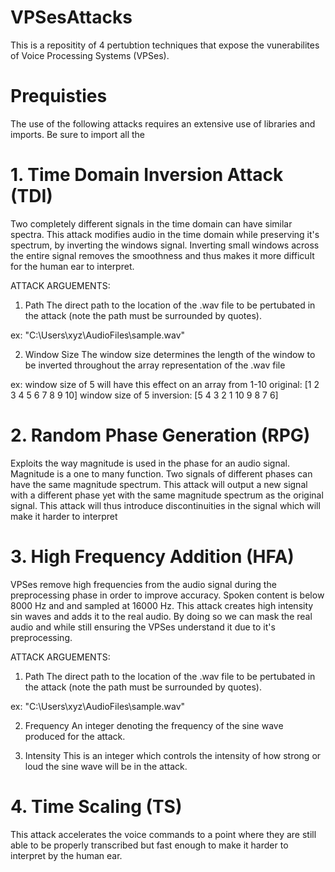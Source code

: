 # VPSesAttacks
This is a repositity of 4 pertubtion techniques that expose the vunerabilites of Voice Processing Systems (VPSes).


# Prequisties
The use of the following attacks requires an extensive use of libraries and imports. Be sure to import all the 


# 1. Time Domain Inversion Attack (TDI)
Two completely different signals in the time domain can have similar spectra. This attack modifies audio in the time domain while preserving it's spectrum, by inverting the windows signal. Inverting small windows across the entire signal removes the smoothness and thus makes it more difficult for the human ear to interpret. 

ATTACK ARGUEMENTS:

1. Path 
The direct path to the location of the .wav file to be pertubated in the attack (note the path must be surrounded by quotes).

ex: "C:\Users\xyz\AudioFiles\sample.wav"

2. Window Size
The window size determines the length of the window to be inverted throughout the array representation of the .wav file

ex: window size of 5 will have this effect on an array from 1-10
original: [1 2 3 4 5 6 7 8 9 10]
window size of 5 inversion: [5 4 3 2 1 10 9 8 7 6]


# 2. Random Phase Generation (RPG)
Exploits the way magnitude is used in the phase for an audio signal. Magnitude is a one to many function. Two signals of different phases can have the same magnitude spectrum. This attack will output a new signal with a different phase yet with the same magnitude spectrum as the original signal. This attack will thus introduce discontinuities in the signal which will make it harder to interpret 


# 3. High Frequency Addition (HFA)
VPSes remove high frequencies from the audio signal during the preprocessing phase in order to improve accuracy. Spoken content is below 8000 Hz and and sampled at 16000 Hz. This attack creates high intensity sin waves and adds it to the real audio. By doing so we can mask the real audio and while still ensuring the VPSes understand it due to it's preprocessing. 

ATTACK ARGUEMENTS:
1. Path 
The direct path to the location of the .wav file to be pertubated in the attack (note the path must be surrounded by quotes).

ex: "C:\Users\xyz\AudioFiles\sample.wav"

2. Frequency
An integer denoting the frequency of the sine wave produced for the attack.

3. Intensity
This is an integer which controls the intensity of how strong or loud the sine wave will be in the attack.


# 4. Time Scaling (TS)
This attack accelerates the voice commands to a point where they are still able to be properly transcribed but fast enough to make it harder to interpret by the human ear.
